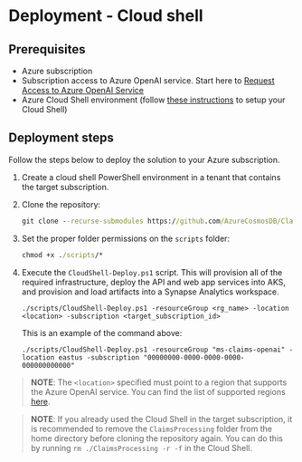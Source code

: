 # Deployment - Cloud shell

## Prerequisites

- Azure subscription
- Subscription access to Azure OpenAI service. Start here to [Request Access to Azure OpenAI Service](https://customervoice.microsoft.com/Pages/ResponsePage.aspx?id=v4j5cvGGr0GRqy180BHbR7en2Ais5pxKtso_Pz4b1_xUOFA5Qk1UWDRBMjg0WFhPMkIzTzhKQ1dWNyQlQCN0PWcu)
- Azure Cloud Shell environment (follow [these instructions](https://learn.microsoft.com/en-us/azure/cloud-shell/quickstart?tabs=azurecli) to setup your Cloud Shell)

## Deployment steps

Follow the steps below to deploy the solution to your Azure subscription.

1. Create a cloud shell PowerShell environment in a tenant that contains the target subscription.  

1. Clone the repository:

    ```cmd
    git clone --recurse-submodules https://github.com/AzureCosmosDB/ClaimsProcessing.git
    ```

1. Set the proper folder permissions on the `scripts` folder:

    ```cmd
    chmod +x ./scripts/*
    ```

1. Execute the `CloudShell-Deploy.ps1` script. This will provision all of the required infrastructure, deploy the API and web app services into AKS, and provision and load artifacts into a Synapse Analytics workspace.

    ```pwsh
    ./scripts/CloudShell-Deploy.ps1 -resourceGroup <rg_name> -location <location> -subscription <target_subscription_id>
    ```

    This is an example of the command above:

    ```pwsh
    ./scripts/CloudShell-Deploy.ps1 -resourceGroup "ms-claims-openai" -location eastus -subscription "00000000-0000-0000-0000-000000000000"
    ```

>**NOTE**: The `<location>` specified must point to a region that supports the Azure OpenAI service. You can find the list of supported regions [here](https://azure.microsoft.com/en-us/explore/global-infrastructure/products-by-region/?products=cognitive-services).

>**NOTE**: If you already used the Cloud Shell in the target subscription, it is recommended to remove the `ClaimsProcessing` folder from the home directory before cloning the repository again. You can do this by running `rm ./ClaimsProcessing -r -f` in the Cloud Shell.